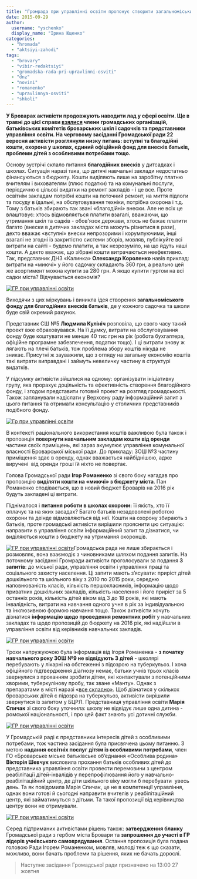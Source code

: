 ```yaml
---
title: "Громрада при управлінні освіти пропонує створити загальноміський фонд для благодійних внесків"
date: 2015-09-29
author: 
  username: "yschenko"
  display_name: "Ірина Ющенко"
categories: 
  - "hromada"
  - "aktsiyi-zahodi"
tags: 
  - "brovary"
  - "vibir-redaktsiyi"
  - "gromadska-rada-pri-upravlinni-osviti"
  - "dnz"
  - "novini"
  - "romanenko"
  - "upravlinnya-osviti"
  - "shkoli"
---
```


**У Броварах активісти продовжують наводити лад у сфері освіти. Ще в травні до цієї справи [взялися](https://mpz.brovary.org/brovarsku-osvitu-vzyato-pid-gromadskiy-kontrol-aktivisti-ta-batki-stvorili-gromadsku-radu/) члени громадських організацій, батьківських комітетів броварських шкіл і садочків та представники управління освіти. На черговому засіданні Громадської ради 22 вересня активісти розглянули низку питань: вступні та благодійні кошти, охорона у школах, єдиний офіційний фонд для внесків батьків, проблеми дітей з особливими потребами тощо.**

Основу зустрічі склало питання **благодійних внесків** у дитсадках і школах. Ситуація наразі така, що дитячі навчальні заклади недостатньо фінансуються з бюджету. Кошти виділяють лише на заробітну платню вчителям і вихователям (плюс податки) та на комунальні послуги, періодично є цільові видатки на ремонт закладів - і це все. Проте освітнім закладам потрібні кошти на поточний ремонт, на миття підлоги та посуду в їдальні, на обслуговування техніки, потрібна охорона і т.д. Тому з батьків збирають так звані «благодійні» внески. Але не всіх це влаштовує: хтось відмовляється платити взагалі, вважаючи, що утримання шкіл та садків - обов'язок держави, хтось не бажає платити багато (внески в дитячих закладах міста можуть різнитися в рази), дехто вважає «вступні» внески непрозорими і корумпуючими, інші взагалі не згодні із закритістю системи зборів, мовляв, публікуйте всі витрати на сайті - будемо платити, а так незрозуміло, на що йдуть наші кошти. А дехто вважає, що зібрані кошти витрачаються неефективно. Так, представник ДНЗ «Калинка» **Олександр Короленко** навів приклад: витрати на «миючі» у його садочку складають 360 грн, а реально цей же асортимент можна купити за 280 грн. А якщо купити гуртом на всі садки міста? Відчувається економія?

[![ГР при управлінні освіти](https://mpz.brovary.org/wp-content/uploads/2015/09/SAM_3136.jpg)](https://mpz.brovary.org/wp-content/uploads/2015/09/SAM_3136.jpg)

Виходячи з цих міркувань і виникла ідея створення **загальноміського фонду для благодійних внесків батьків**, де у кожного садочка та школи буде свій окремий рахунок.

Представник СШ №5 **Людмила Кулініч** розповіла, що свого часу такий проект вже обраховувався. На її думку, витрати на обслуговування фонду буде коштувати не менше 40 тис грн на рік (робота бухгалтера, офіційне програмне забезпечення, податки тощо). І ці витрати знову ж лягають на плечі батьків, тож проблема збору коштів нікуда не зникає. Присутні ж зауважили, що з огляду на загальну економію коштів такі витрати виправдані і займуть невеличку частину в структурі видатків.

У підсумку активісти зійшлися на одному: організувати ініціативну групу, яка прорахує доцільність та ефективність створення благодійного фонду, і згодом представити готовий проект на розгляд громадськості. Також запланували надіслати у Верховну раду інформаційний запит з цього питання та отримати консультацію у столичних представників подібного фонду.

[![Гр при управлінні освіти](https://mpz.brovary.org/wp-content/uploads/2015/09/SAM_3120.jpg)](https://mpz.brovary.org/wp-content/uploads/2015/09/SAM_3120.jpg)

В контексті раціонального використання коштів важливою була також і пропозиція **повернути навчальним закладам кошти від оренди** частини своїх приміщень, які зараз акумулює управління комунальної власності Броварської міської ради. До прикладу: ЗОШ №3 частину приміщення здає в оренду, однак вважається найбіднішою, адже виручені  від оренди гроші їй ніхто не повертає.

Голова Громадської ради **Ігор Романенко** зі свого боку нагадав про пропозицію **виділяти кошти на «миючі» з бюджету міста**. Пан Романенко сподівається, що в новий бюджет Броварів на 2016 рік будуть закладені ці витрати.

Піднімалося і **питання роботи в школах охорони:** її якість, хто її оплачує та на яких засадах? Багато батьків незадоволені роботою охорони та деінде відмовляються від неї. Кошти на охорону збирають з батьків, проте громадські активісти вирішили прояснити цю ситуацію: направити в управління освіти інформаційний запит та дізнатися, чи виділяються кошти з бюджету на утримання охоронців.

[![ГР при управлінні освіти](https://mpz.brovary.org/wp-content/uploads/2015/09/SAM_3130.jpg)](https://mpz.brovary.org/wp-content/uploads/2015/09/SAM_3130.jpg)Громадська рада не лише збирається і розмовляє, вона взаємодіє з чиновниками шляхом подання запитів. На поточному засіданні Громради активісти проголосували за подання **3 запитів**: до міської ради, управління освіти і управління праці та соціального захисту населення. Ці запити мають з’ясувати: приріст дітей дошкільного та шкільного віку з 2010 по 2015 роки, середню наповнюваність класів, кількість першокласників, інформацію щодо приватних дошкільних закладів, кількість населення і його приріст за 5 останніх років, кількість дітей віком від 3 до 18 років, які мають інвалідність, витрати на навчання одного учня в рік за індивідуальною та інклюзивною формою навчання тощо. Також активісти хочуть дізнатися **інформацію щодо проведення ремонтних робіт** у навчальних закладах та щодо пропозицій до бюджету на 2016 рік, які надійшли в управління освіти від керівників навчальних закладів.

[![ГР при управлінні освіти](https://mpz.brovary.org/wp-content/uploads/2015/09/SAM_3134.jpg)](https://mpz.brovary.org/wp-content/uploads/2015/09/SAM_3134.jpg)

Трохи напружуючою була інформація від Ігоря Романенка - **з початку навчального року ЗОШ №9 не відвідують 3 дітей** - школярі перебувають у лікарні на обстеженні з підозрою на туберкульоз. І хоча офіційного підтвердження діагнозу немає, батьки учнів трьох класів звернулися з проханням зробити дітям, які контактували з потенційними хворими, туберкулінову пробу, так зване «Манту». Однак з препаратами в місті наразі «[все складно»](https://mpz.brovary.org/riven-vaktsynatsiyi-brovarskyh-ditej-krytychno-znyzyvsya-doroslyh-vzagali-ne-shheplyuyut/). Щоб дізнатися у скількох броварських дітей є підозра на туберкульоз, активісти вирішили звернутися із запитом у БЦРЛ. Представниця управління освіти **Марія Спичак** зі свого боку уточнила: школу не відвідує лише одна дитина - ромської національності, і про цей факт знають усі дотичні служби.

[![ГР при управлінні освіти](https://mpz.brovary.org/wp-content/uploads/2015/09/SAM_3144.jpg)](https://mpz.brovary.org/wp-content/uploads/2015/09/SAM_3144.jpg)

У Громадській раді є представники інтересів дітей з особливими потребами, тож частина засідання була присвячена цьому питанню. З метою **надання** **освітніх послуг** **дітям із особливими потребами**, член ГО «Броварське міське батьківське об’єднання «Особлива родина» **Вікторія Шевчук** висловила прохання батьків особливих дітей до представника управління освіти провести перемовини з центром реабілітації дітей-інвалідів у перепрофілювання його у навчально-реабілітаційний центр, де діти шкільного віку могли б перебувати  увесь день. Та як повідомила Марія Спичак, це не в компетенції управління, однак вони готові й сьогодні направити вчителів у реабілітаційний центр, які займатимуться з дітьми. Та такої пропозиції від керівництва центру вони не отримували.

[![ГР при управлінні освіти](https://mpz.brovary.org/wp-content/uploads/2015/09/SAM_3132.jpg)](https://mpz.brovary.org/wp-content/uploads/2015/09/SAM_3132.jpg)

Серед підтриманих активістами рішень також: **затвердження бланку** Громадської ради з гербом міста Бровари та **запрошення до участі в ГР лідерів учнівського самоврядування**. Остання пропозиція була подана головою Ради Ігорем Романенком, мовляв, молоді теж є що сказати, можливо, вони бачать проблеми та рішення, яких не бачать дорослі.

> Наступне засідання Громадської ради призначено на 13:00 27 жовтня
